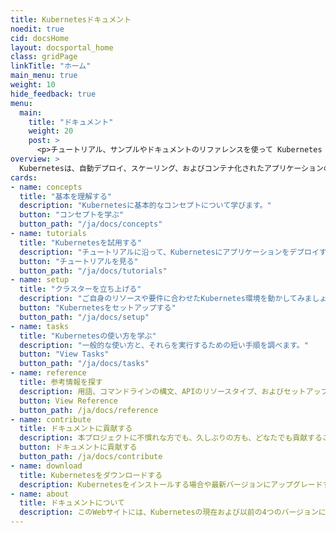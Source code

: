 ```yaml
---
title: Kubernetesドキュメント
noedit: true
cid: docsHome
layout: docsportal_home
class: gridPage
linkTitle: "ホーム"
main_menu: true
weight: 10
hide_feedback: true
menu:
  main:
    title: "ドキュメント"
    weight: 20
    post: >
      <p>チュートリアル、サンプルやドキュメントのリファレンスを使って Kubernetes の利用方法を学んでください。あなたは<a href="/editdocs/" data-auto-burger-exclude>ドキュメントへコントリビュートをする</a>こともできます!</p>
overview: >
  Kubernetesは、自動デプロイ、スケーリング、およびコンテナ化されたアプリケーションの管理を行うための、オープンソースのコンテナオーケストレーションエンジンです。本オープンソースプロジェクトは、Cloud Native Computing Foundation (<a href="https://www.cncf.io/about">CNCF</a>).によって管理されています。
cards:
- name: concepts
  title: "基本を理解する"
  description: "Kubernetesに基本的なコンセプトについて学びます。"
  button: "コンセプトを学ぶ"
  button_path: "/ja/docs/concepts"
- name: tutorials
  title: "Kubernetesを試用する"
  description: "チュートリアルに沿って、Kubernetesにアプリケーションをデプロイする方法を学びます。"
  button: "チュートリアルを見る"
  button_path: "/ja/docs/tutorials"
- name: setup
  title: "クラスターを立ち上げる"
  description: "ご自身のリソースや要件に合わせたKubernetes環境を動かしてみましょう。"
  button: "Kubernetesをセットアップする"
  button_path: "/ja/docs/setup"
- name: tasks
  title: "Kubernetesの使い方を学ぶ"
  description: "一般的な使い方と、それらを実行するための短い手順を調べます。"
  button: "View Tasks"
  button_path: "/ja/docs/tasks"
- name: reference
  title: 参考情報を探す
  description: 用語、コマンドラインの構文、APIのリソースタイプ、およびセットアップツールのドキュメントを参照します。
  button: View Reference
  button_path: /ja/docs/reference
- name: contribute
  title: ドキュメントに貢献する
  description: 本プロジェクトに不慣れな方でも、久しぶりの方も、どなたでも貢献することができます。
  button: ドキュメントに貢献する
  button_path: /ja/docs/contribute
- name: download
  title: Kubernetesをダウンロードする
  description: Kubernetesをインストールする場合や最新バージョンにアップグレードする場合は、現在のリリースノートを参照してください。
- name: about
  title: ドキュメントについて
  description: このWebサイトには、Kubernetesの現在および以前の4つのバージョンに関するドキュメントが含まれています。
---
```

